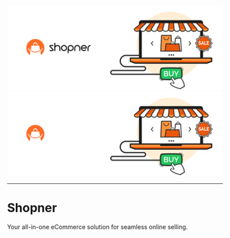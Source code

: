 <!-- trunk-ignore(markdownlint/MD041) -->
<div align="center">
  <img src="https://raw.githubusercontent.com/shopnerinc/.github/main/assets/img/gh-profile.png#gh-light-mode-only">
  <img src="https://raw.githubusercontent.com/shopnerinc/.github/main/assets/img/gh-profile-dark.png#gh-dark-mode-only">
</div>

---

# Shopner

Your all-in-one eCommerce solution for seamless online selling.

